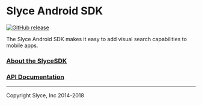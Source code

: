 Slyce Android SDK
=================


<!-- official release -->
[![GitHub release](https://img.shields.io/github/release/Slyce-Inc/Slyce-Android-SDK.svg?style=flat-square)](https://github.com/Slyce-Inc/Slyce-Android-SDK/releases)

<!-- pre-release -->
<!-- [![GitHub release](https://img.shields.io/github/release/Slyce-Inc/Slyce-Android-SDK/all.svg?style=flat-square)](https://github.com/Slyce-Inc/Slyce-Android-SDK/releases) -->

The Slyce Android SDK makes it easy to add visual search capabilities to mobile apps.

### [About the SlyceSDK](https://docs.slyce.it)

### [API Documentation](http://htmlpreview.github.io/?https://github.com/Slyce-Inc/Slyce-Android-SDK/blob/5.5.0/Documentation/html/index.html)

---

Copyright Slyce, Inc 2014-2018

